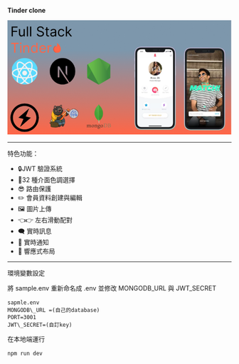 ﻿**Tinder clone**

![](Aspose.Words.7eb01eaa-20d2-43c9-b81a-a0cc112cc4a1.001.png)

---

特色功能：

- 🔒JWT 驗證系統
- 🎨32 種介面色調選擇
- 😎 路由保護
- ✏️ 會員資料創建與編輯
- 🖼️ 圖片上傳
- 👈👉 左右滑動配對
- 🗨️ 實時訊息
- 🔔 實時通知
- 📱 響應式布局

---

環境變數設定

將 sample.env 重新命名成 .env 並修改 MONGODB_URL 與 JWT_SECRET

```
sapmle.env
MONGODB\_URL =(自己的database)
PORT=3001
JWT\_SECRET=(自訂key)
```

在本地端運行

```
npm run dev
```
